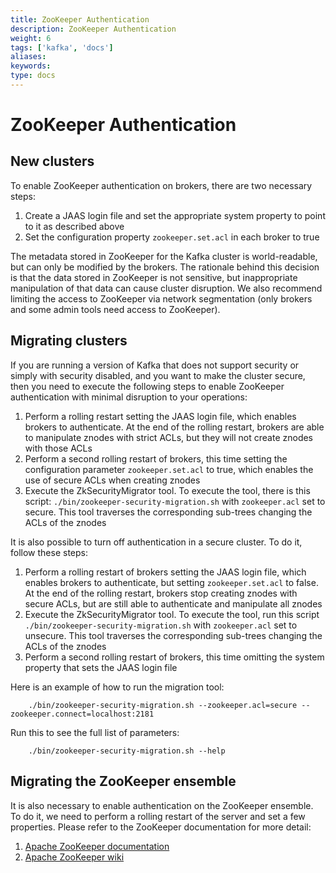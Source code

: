 ```yaml
---
title: ZooKeeper Authentication
description: ZooKeeper Authentication
weight: 6
tags: ['kafka', 'docs']
aliases: 
keywords: 
type: docs
---
```


# ZooKeeper Authentication

## New clusters

To enable ZooKeeper authentication on brokers, there are two necessary steps: 

  1. Create a JAAS login file and set the appropriate system property to point to it as described above
  2. Set the configuration property `zookeeper.set.acl` in each broker to true

The metadata stored in ZooKeeper for the Kafka cluster is world-readable, but can only be modified by the brokers. The rationale behind this decision is that the data stored in ZooKeeper is not sensitive, but inappropriate manipulation of that data can cause cluster disruption. We also recommend limiting the access to ZooKeeper via network segmentation (only brokers and some admin tools need access to ZooKeeper). 

## Migrating clusters

If you are running a version of Kafka that does not support security or simply with security disabled, and you want to make the cluster secure, then you need to execute the following steps to enable ZooKeeper authentication with minimal disruption to your operations: 

  1. Perform a rolling restart setting the JAAS login file, which enables brokers to authenticate. At the end of the rolling restart, brokers are able to manipulate znodes with strict ACLs, but they will not create znodes with those ACLs
  2. Perform a second rolling restart of brokers, this time setting the configuration parameter `zookeeper.set.acl` to true, which enables the use of secure ACLs when creating znodes
  3. Execute the ZkSecurityMigrator tool. To execute the tool, there is this script: `./bin/zookeeper-security-migration.sh` with `zookeeper.acl` set to secure. This tool traverses the corresponding sub-trees changing the ACLs of the znodes



It is also possible to turn off authentication in a secure cluster. To do it, follow these steps:

  1. Perform a rolling restart of brokers setting the JAAS login file, which enables brokers to authenticate, but setting `zookeeper.set.acl` to false. At the end of the rolling restart, brokers stop creating znodes with secure ACLs, but are still able to authenticate and manipulate all znodes
  2. Execute the ZkSecurityMigrator tool. To execute the tool, run this script `./bin/zookeeper-security-migration.sh` with `zookeeper.acl` set to unsecure. This tool traverses the corresponding sub-trees changing the ACLs of the znodes
  3. Perform a second rolling restart of brokers, this time omitting the system property that sets the JAAS login file

Here is an example of how to run the migration tool: 
    
    
        ./bin/zookeeper-security-migration.sh --zookeeper.acl=secure --zookeeper.connect=localhost:2181
        

Run this to see the full list of parameters:
    
    
        ./bin/zookeeper-security-migration.sh --help
        

## Migrating the ZooKeeper ensemble

It is also necessary to enable authentication on the ZooKeeper ensemble. To do it, we need to perform a rolling restart of the server and set a few properties. Please refer to the ZooKeeper documentation for more detail: 

  1. [Apache ZooKeeper documentation](http://zookeeper.apache.org/doc/r3.5.5/zookeeperProgrammers.html#sc_ZooKeeperAccessControl)
  2. [Apache ZooKeeper wiki](https://cwiki.apache.org/confluence/display/ZOOKEEPER/Zookeeper+and+SASL)


